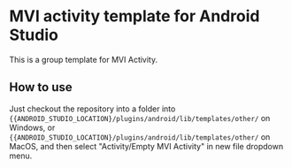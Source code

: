 # MVI activity template for Android Studio

This is a group template for MVI Activity.

## How to use

Just checkout the repository into a folder into
`{{ANDROID_STUDIO_LOCATION}/plugins/android/lib/templates/other/`
on Windows, or
`{{ANDROID_STUDIO_LOCATION}/plugins/android/lib/templates/other/`
on MacOS, and then select "Activity/Empty MVI Activity" in new file dropdown menu.
